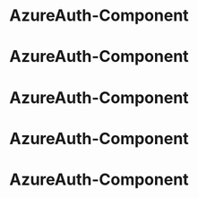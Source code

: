 # AzureAuth-Component
# AzureAuth-Component
# AzureAuth-Component
# AzureAuth-Component
# AzureAuth-Component
